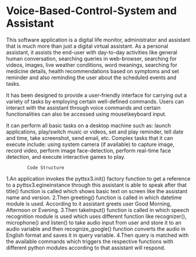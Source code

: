 # Voice-Based-Control-System and Assistant
This software application is a digital life monitor, administrator and assistant that is much more than just a digital virtual assistant. As a personal assistant, it assists the end-user with day-to-day activities like general human conversation, searching queries in web-browser, searching for videos, images, live weather conditions, word meanings, searching for medicine details, health recommendations based on symptoms and set reminder and also reminding the user about the scheduled events and tasks. 

It has been designed to provide a user-friendly interface for carrying out a variety of tasks by employing certain well-defined commands. Users can interact with the assistant through voice commands and certain functionalities can also be accessed using mouse\keyboard input.

It can perform all basic tasks on a desktop machine such as: launch applications, play/switch music or videos, set and play reminder, tell date and time, take screenshot, send email, etc. Complex tasks that it can execute include: using system camera (if available) to capture image, record video, perform image face-detection, perform real-time face detection, and execute interactive games to play.
            
            Code Structure
            
1.An application invokes the pyttsx3.init() factory function to get a reference to a pyttsx3.egineinstance through this assistant is able to speak after that title() function is called which shows basic text on screen like the assistant name and version.
2.Then greeting() function is called in which datetime module is used. According to it assistant greets user Good Morning, Afternoon or Evening.
3.Then takeInput() function is called in which speech recognition module is used which uses different function like recognizer(), microphone() and listen() to take audio input from user and store it to an audio variable and then recognize_google() function converts the audio in English format and saves it in query variable.
4.Then query is matched with the available commands which triggers the respective functions with different python modules according to that assistant will respond.

